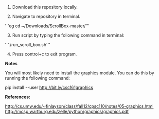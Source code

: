 1. Download this repository locally. 

2. Navigate to repository in terminal.

'''eg cd ~/Downloads/ScrollBox-master/'''

3. Run script by typing the following command in terminal:

'''./run_scroll_box.sh'''

4. Press control+c to exit program.


**Notes**

You will most likely need to install the graphics module. You can do this by running the following command:

pip install --user http://bit.ly/csc161graphics


**References:**

http://cs.umw.edu/~finlayson/class/fall12/cpsc110/notes/05-graphics.html
http://mcsp.wartburg.edu/zelle/python/graphics/graphics.pdf 
